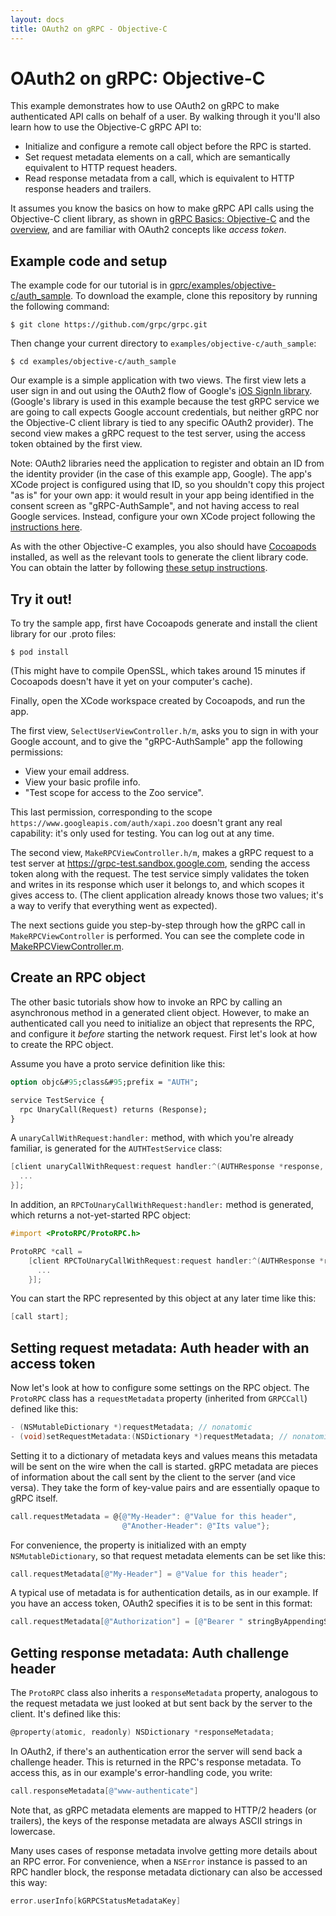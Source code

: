 ```yaml
---
layout: docs
title: OAuth2 on gRPC - Objective-C
---
```


<h1 class="page-header">OAuth2 on gRPC: Objective-C</h1>

This example demonstrates how to use OAuth2 on gRPC to make authenticated API calls on
behalf of a user. By walking through it you'll also learn how to use the Objective-C gRPC API to:

- Initialize and configure a remote call object before the RPC is started.
- Set request metadata elements on a call, which are semantically equivalent to HTTP request
headers.
- Read response metadata from a call, which is equivalent to HTTP response headers and trailers.

It assumes you know the basics on how to make gRPC API calls using the Objective-C client library,
as shown in [gRPC Basics: Objective-C](/docs/tutorials/basic/objective-c.html) and the [overview](/docs/index.html),
and are familiar with OAuth2 concepts like _access token_.

<div id="toc"></div>

<a name="setup"></a>
## Example code and setup

The example code for our tutorial is in [gprc/examples/objective-c/auth_sample](https://github.com/grpc/grpc/tree/master/examples/objective-c/auth_sample).
To download the example, clone this repository by running the following command:

```
$ git clone https://github.com/grpc/grpc.git
```

Then change your current directory to `examples/objective-c/auth_sample`:

```
$ cd examples/objective-c/auth_sample
```

Our example is a simple application with two views. The first view lets a user sign in and out using
the OAuth2 flow of Google's [iOS SignIn library](https://developers.google.com/identity/sign-in/ios/).
(Google's library is used in this example because the test gRPC service we are going to call expects
Google account credentials, but neither gRPC nor the Objective-C client library is tied to any
specific OAuth2 provider). The second view makes a gRPC request to the test server, using the
access token obtained by the first view.

Note: OAuth2 libraries need the application to register and obtain an ID from the identity provider
(in the case of this example app, Google). The app's XCode project is configured using that ID, so
you shouldn't copy this project "as is" for your own app: it would result in your app being
identified in the consent screen as "gRPC-AuthSample", and not having access to real Google
services. Instead, configure your own XCode project following the [instructions here](https://developers.google.com/identity/sign-in/ios/).

As with the other Objective-C examples, you also should have [Cocoapods](https://cocoapods.org/#install)
installed, as well as the relevant tools to generate the client library code. You can obtain the
latter by following [these setup instructions](https://github.com/grpc/homebrew-grpc).


<a name="try"></a>
## Try it out!

To try the sample app, first have Cocoapods generate and install the client library for our .proto
files:

```
$ pod install
```

(This might have to compile OpenSSL, which takes around 15 minutes if Cocoapods doesn't have it yet
on your computer's cache).

Finally, open the XCode workspace created by Cocoapods, and run the app.

The first view, `SelectUserViewController.h/m`, asks you to sign in with your Google account, and to
give the "gRPC-AuthSample" app the following permissions:

- View your email address.
- View your basic profile info.
- "Test scope for access to the Zoo service".

This last permission, corresponding to the scope `https://www.googleapis.com/auth/xapi.zoo` doesn't
grant any real capability: it's only used for testing. You can log out at any time.

The second view, `MakeRPCViewController.h/m`, makes a gRPC request to a test server at
https://grpc-test.sandbox.google.com, sending the access token along with the request. The test
service simply validates the token and writes in its response which user it belongs to, and which
scopes it gives access to. (The client application already knows those two values; it's a way to
verify that everything went as expected).

The next sections guide you step-by-step through how the gRPC call in `MakeRPCViewController` is
performed. You can see the complete code in [MakeRPCViewController.m](https://github.com/grpc/grpc/blob/master/examples/objective-c/auth_sample/MakeRPCViewController.m).

<a name="rpc-object"></a>
## Create an RPC object

The other basic tutorials show how to invoke an RPC by calling an asynchronous method in a generated
client object. However, to make an authenticated call you need to initialize an object that represents the RPC, and configure it
_before_ starting the network request. First let's look at how to create the RPC object.

Assume you have a proto service definition like this:

```protobuf
option objc&#95;class&#95;prefix = "AUTH";

service TestService {
  rpc UnaryCall(Request) returns (Response);
}
```

A `unaryCallWithRequest:handler:` method, with which you're already familiar, is generated for the
`AUTHTestService` class:

```objective-c
[client unaryCallWithRequest:request handler:^(AUTHResponse *response, NSError *error) {
  ...
}];
```

In addition, an `RPCToUnaryCallWithRequest:handler:` method is generated, which returns a
not-yet-started RPC object:

```objective-c
#import <ProtoRPC/ProtoRPC.h>

ProtoRPC *call =
    [client RPCToUnaryCallWithRequest:request handler:^(AUTHResponse *response, NSError *error) {
      ...
    }];
```

You can start the RPC represented by this object at any later time like this:

```objective-c
[call start];
```
<a name="request-metadata"></a>
## Setting request metadata: Auth header with an access token

Now let's look at how to configure some settings on the RPC object. The `ProtoRPC` class has a `requestMetadata` property (inherited from `GRPCCall`) defined like this:

```objective-c
- (NSMutableDictionary *)requestMetadata; // nonatomic
- (void)setRequestMetadata:(NSDictionary *)requestMetadata; // nonatomic, copy
```

Setting it to a dictionary of metadata keys and values means this metadata will be sent on the wire when the call
is started. gRPC metadata are pieces of information about the call sent by the client to the server
(and vice versa). They take the form of key-value pairs and are essentially opaque to gRPC itself.

```objective-c
call.requestMetadata = @{@"My-Header": @"Value for this header",
                         @"Another-Header": @"Its value"};
```

For convenience, the property is initialized with an empty `NSMutableDictionary`, so that request
metadata elements can be set like this:

```objective-c
call.requestMetadata[@"My-Header"] = @"Value for this header";
```

A typical use of metadata is for authentication details, as in our example. If you have an access token, OAuth2 specifies it is to be sent in this format:

```objective-c
call.requestMetadata[@"Authorization"] = [@"Bearer " stringByAppendingString:accessToken];
```

<a name="response-metadata"></a>
## Getting response metadata: Auth challenge header

The `ProtoRPC` class also inherits a `responseMetadata` property, analogous to the request metadata
we just looked at but sent back by the server to the client. It's defined like this:

```objective-c
@property(atomic, readonly) NSDictionary *responseMetadata;
```

In OAuth2, if there's an authentication error the server will send back a challenge header. This is returned in the RPC's response metadata. To access this, as in our example's error-handling code, you write:

```objective-c
call.responseMetadata[@"www-authenticate"]
```

Note that, as gRPC metadata elements are mapped to HTTP/2 headers (or trailers), the keys of the
response metadata are always ASCII strings in lowercase.

Many uses cases of response metadata involve getting more details about an RPC error. For convenience,
when a `NSError` instance is passed to an RPC handler block, the response metadata dictionary can
also be accessed this way:

```objective-c
error.userInfo[kGRPCStatusMetadataKey]
```

